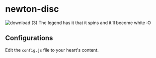 # newton-disc
![download (3)](https://user-images.githubusercontent.com/20505286/184678439-9b32f6f6-3db0-4ca1-b6cb-19cc0db234ad.png)
The legend has it that it spins and it'll become white :O
## Configurations
Edit the `config.js` file to your heart's content.

